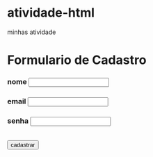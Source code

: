 # atividade-html
minhas atividade

<!DOCTYPE html>
<html lang="pt-br">
<head>
    <meta charset="UTF-8">
    <meta name="viewport" content="width=device-width, initial-scale=1.0">
    <title>formulario</title>
</head>
<body>
    <p>
        <h1>Formulario de Cadastro</h1>
    </p>
    <h3>nome <input type="text"><br>
    <h3>email <input type="email"></h3>
    <h3>senha <input type="number"></h3><br>
    <button>cadastrar</button>

</body>
</html>
